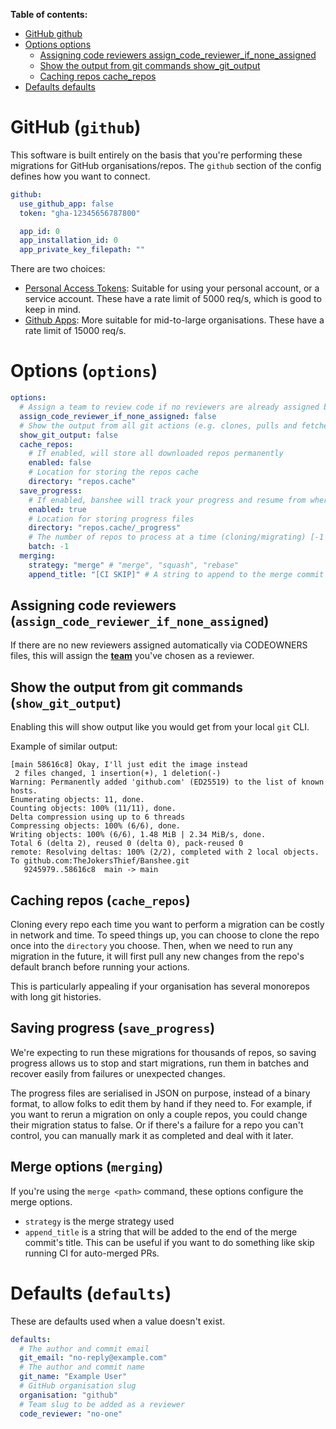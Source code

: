 **Table of contents:**

<!-- TOC -->

- [GitHub github](#github-github)
- [Options options](#options-options)
    - [Assigning code reviewers assign_code_reviewer_if_none_assigned](#assigning-code-reviewers-assign_code_reviewer_if_none_assigned)
    - [Show the output from git commands show_git_output](#show-the-output-from-git-commands-show_git_output)
    - [Caching repos cache_repos](#caching-repos-cache_repos)
- [Defaults defaults](#defaults-defaults)

<!-- /TOC -->


# GitHub (`github`)

This software is built entirely on the basis that you're performing these migrations for GitHub organisations/repos. The `github` section of the config defines how you want to connect.

```yaml
github:
  use_github_app: false
  token: "gha-12345656787800"

  app_id: 0
  app_installation_id: 0
  app_private_key_filepath: ""
```

There are two choices:

* [Personal Access Tokens](https://docs.github.com/en/authentication/keeping-your-account-and-data-secure/creating-a-personal-access-token): Suitable for using your personal account, or a service account. These have a rate limit of 5000 req/s, which is good to keep in mind.
* [Github Apps](https://docs.github.com/en/apps/creating-github-apps/setting-up-a-github-app/creating-a-github-app): More suitable for mid-to-large organisations. These have a rate limit of 15000 req/s.

# Options (`options`)

```yaml
options:
  # Assign a team to review code if no reviewers are already assigned by a CODEOWNERS file
  assign_code_reviewer_if_none_assigned: false
  # Show the output from all git actions (e.g. clones, pulls and fetches)
  show_git_output: false
  cache_repos:
    # If enabled, will store all downloaded repos permanently
    enabled: false
    # Location for storing the repos cache
    directory: "repos.cache"
  save_progress:
    # If enabled, banshee will track your progress and resume from where you left off
    enabled: true
    # Location for storing progress files
    directory: "repos.cache/_progress"
    # The number of repos to process at a time (cloning/migrating) [-1 disables batching]
    batch: -1
  merging:
    strategy: "merge" # "merge", "squash", "rebase"
    append_title: "[CI SKIP]" # A string to append to the merge commit message
```

## Assigning code reviewers (`assign_code_reviewer_if_none_assigned`)

If there are no new reviewers assigned automatically via CODEOWNERS files, this will assign the [**team**](https://docs.github.com/en/organizations/organizing-members-into-teams/creating-a-team) you've chosen as a reviewer.

## Show the output from git commands (`show_git_output`)

Enabling this will show output like you would get from your local `git` CLI.

Example of similar output:

```
[main 58616c8] Okay, I'll just edit the image instead
 2 files changed, 1 insertion(+), 1 deletion(-)
Warning: Permanently added 'github.com' (ED25519) to the list of known hosts.
Enumerating objects: 11, done.
Counting objects: 100% (11/11), done.
Delta compression using up to 6 threads
Compressing objects: 100% (6/6), done.
Writing objects: 100% (6/6), 1.48 MiB | 2.34 MiB/s, done.
Total 6 (delta 2), reused 0 (delta 0), pack-reused 0
remote: Resolving deltas: 100% (2/2), completed with 2 local objects.
To github.com:TheJokersThief/Banshee.git
   9245979..58616c8  main -> main
```

## Caching repos (`cache_repos`)

Cloning every repo each time you want to perform a migration can be costly in network and time. To speed things up, you can choose to clone the repo once into the `directory` you choose. Then, when we need to run any migration in the future, it will first pull any new changes from the repo's default branch before running your actions.

This is particularly appealing if your organisation has several monorepos with long git histories.

## Saving progress (`save_progress`)

We're expecting to run these migrations for thousands of repos, so saving progress allows us to stop and start migrations, run them in batches and recover easily from failures or unexpected changes.

The progress files are serialised in JSON on purpose, instead of a binary format, to allow folks to edit them by hand if they need to. For example, if you want to rerun a migration on only a couple repos, you could change their migration status to false. Or if there's a failure for a repo you can't control, you can manually mark it as completed and deal with it later.

## Merge options (`merging`)

If you're using the `merge <path>` command, these options configure the merge options. 

* `strategy` is the merge strategy used
* `append_title` is a string that will be added to the end of the merge commit's title. This can be useful if you want to do something like skip running CI for auto-merged PRs.

# Defaults (`defaults`)

These are defaults used when a value doesn't exist.

```yaml
defaults:
  # The author and commit email
  git_email: "no-reply@example.com"
  # The author and commit name
  git_name: "Example User"
  # GitHub organisation slug
  organisation: "github"
  # Team slug to be added as a reviewer
  code_reviewer: "no-one"
```
